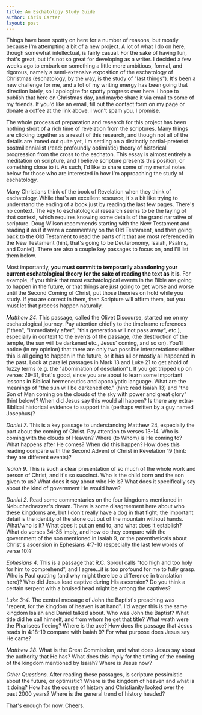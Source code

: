 ```yaml
---
title: An Eschatology Study Guide
author: Chris Carter
layout: post
---
```


Things have been spotty on here for a number of reasons, but mostly because I'm attempting a bit of a new project. A lot of what I do on here, though somewhat intellectual, is fairly casual. For the sake of having fun, that's great, but it's not so great for developing as a writer. I decided a few weeks ago to embark on something a little more ambitious, formal, and rigorous, namely a semi-extensive exposition of the eschatology of Christmas (eschatology, by the way, is the study of "last things"). It's been a new challenge for me, and a lot of my writing energy has been going that direction lately, so I apologize for spotty progress over here. I hope to publish that here on Christmas day, and maybe share it via email to some of my friends. If you'd like an email, fill out the contact form on my page or donate a coffee at the link above. I won't spam you, I promise.

The whole process of preparation and research for this project has been nothing short of a rich time of revelation from the scriptures. Many things are clicking together as a result of this research, and though not all of the details are ironed out quite yet, I'm settling on a distinctly partial-preterist postmillennialist (read: profoundly optimistic) theory of historical progression from the cross to the eschaton. This essay is almost entirely a meditation on scripture, and I believe scripture presents this position, or something close to it. As such, I'd like to share some of my mental notes below for those who are interested in how I'm approaching the study of eschatology.

Many Christians think of the book of Revelation when they think of eschatology. While that's an excellent resource, it's a bit like trying to understand the ending of a book just by reading the last few pages. There's no context. The key to eschatological research seems to be the laying of that context, which requires knowing some details of the grand narrative of scripture. Doug Wilson recommends starting with the New Testament and reading it as if it were a commentary on the Old Testament, and then going back to the Old Testament to read the parts of it that are most referenced in the New Testament (hint, that's going to be Deuteronomy, Isaiah, Psalms, and Daniel). There are also a couple key passages to focus on, and I'll list them below.

Most importantly, **you must commit to temporarily abandoning your current eschatological theory for the sake of reading the text as it is**. For example, if you think that most eschatological events in the Bible are going to happen in the future, or that things are just going to get worse and worse until the Second Coming of Christ, put those theories on hold while you study. If you are correct in them, then Scripture will affirm them, but you must let that process happen naturally.

_Matthew 24_. This passage, called the Olivet Discourse, started me on my eschatological journey. Pay attention chiefly to the timeframe references ("then", "immediately after", "this generation will not pass away", etc.), especially in context to the events of the passage, (the destruction of the temple, the sun will be darkened etc., Jesus' coming, and so on). You'll notice (in my opinion) that there are only two possible interpretations: either this is all going to happen in the future, or it has all or mostly all happened in the past. Look at parallel passages in Mark 13 and Luke 21 to get ahold of fuzzy terms (e.g. the "abomination of desolation"). If you get tripped up on verses 29-31, that's good, since you are about to learn some important lessons in Biblical hermeneutics and apocalyptic language. What are the meanings of "the sun will be darkened etc." (hint: read Isaiah 13) and "the Son of Man coming on the clouds of the sky with power and great glory" (hint below)? When did Jesus say this would all happen? Is there any extra-Biblical historical evidence to support this (perhaps written by a guy named Josephus)?

_Daniel 7_. This is a key passage to understanding Matthew 24, especially the part about the coming of Christ. Pay attention to verses 13-14. Who is coming with the clouds of Heaven? Where (to Whom) is He coming to? What happens after He comes? When did this happen? How does this reading compare with the Second Advent of Christ in Revelation 19 (hint: they are different events)?

_Isaiah 9_. This is such a clear presentation of so much of the whole work and person of Christ, and it's so succinct. Who is the child born and the son given to us? What does it say about who He is? What does it specifically say about the kind of government He would have?

_Daniel 2_. Read some commentaries on the four kingdoms mentioned in Nebuchadnezzar's dream. There is some disagreement here about who these kingdoms are, but I don't really have a dog in that fight; the important detail is the identity of the stone cut out of the mountain without hands. What/who is it? What does it put an end to, and what does it establish? What do verses 34-35 imply, and how do they compare with the government of the son mentioned in Isaiah 9, or the parentheticals about Christ's ascension in Ephesians 4:7-10 (especially the last few words of verse 10)?

_Ephesians 4_. This is a passage that R.C. Sproul calls "too high and too holy for him to comprehend", and I agree...it is too profound for me to fully grasp. Who is Paul quoting (and why might there be a difference in translation here)? Who did Jesus lead captive during His ascension? Do you think a certain serpent with a bruised head might be among the captives?

_Luke 3-4_. The central message of John the Baptist's preaching was "repent, for the kingdom of heaven is at hand". I'd wager this is the same kingdom Isaiah and Daniel talked about. Who was John the Baptist? What title did he call himself, and from whom he get that title? What wrath were the Pharisees fleeing? Where is the axe? How does the passage that Jesus reads in 4:18-19 compare with Isaiah 9? For what purpose does Jesus say He came?

_Matthew 28_. What is the Great Commission, and what does Jesus say about the authority that He has? What does this imply for the timing of the coming of the kingdom mentioned by Isaiah? Where is Jesus now?

_Other Questions_. After reading these passages, is scripture pessimistic about the future, or optimistic? Where is the kingdom of heaven and what is it doing? How has the course of history and Christianity looked over the past 2000 years? Where is the general trend of history headed?

That's enough for now. Cheers.
